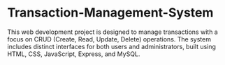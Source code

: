 # Transaction-Management-System
This web development project is designed to manage transactions with a focus on CRUD (Create, Read, Update, Delete) operations. The system includes distinct interfaces for both users and administrators, built using HTML, CSS, JavaScript, Express, and MySQL.
